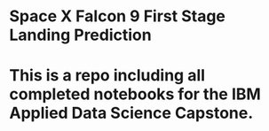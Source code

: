# Space X Falcon 9 First Stage Landing Prediction
# This is a repo including all completed notebooks for the IBM Applied Data Science Capstone.
